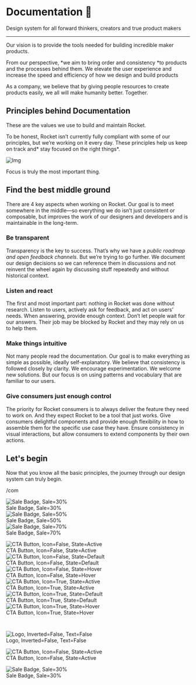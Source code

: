 
# Documentation 🚀

Design system for all forward thinkers, creators and true product makers

---

Our vision is to provide the tools needed for building incredible maker products.

From our perspective, *we aim to bring order and consistency *to products and the processes behind them. We elevate the user experience and increase the speed and efficiency of how we design and build products

As a company, we believe that by giving people resources to create products easily, we all will make humanity better. Together.

## Principles behind Documentation

These are the values we use to build and maintain Rocket.

To be honest, Rocket isn’t currently fully compliant with some of our principles, but we’re working on it every day. These principles help us keep on track and* stay focused on the right things*.

![Img](https://studio-assets.supernova.io/design-systems/14533/9289758a-6300-472a-bbc6-a57098081abf.jpeg)

Focus is truly the most important thing.

## Find the best middle ground

There are 4 key aspects when working on Rocket. Our goal is to meet somewhere in the middle—so everything we do isn’t just consistent or composable, but improves the work of our designers and developers and is maintainable in the long-term.

### Be transparent

Transparency is the key to success. That’s why we have a *public roadmap and open feedback channels*. But we’re trying to go further. We document our design decisions so we can reference them in discussions and not reinvent the wheel again by discussing stuff repeatedly and without historical context.

### Listen and react

The first and most important part: nothing in Rocket was done without research. Listen to users, actively ask for feedback, and act on users’ needs. When answering, provide enough context. Don’t let people wait for our answers. Their job may be blocked by Rocket and they may rely on us to help them.

### Make things intuitive

Not many people read the documentation. Our goal is to make everything as simple as possible, ideally self-explanatory. We believe that consistency is followed closely by clarity. We encourage experimentation. We welcome new solutions. But our focus is on using patterns and vocabulary that are familiar to our users.

### Give consumers just enough control

The priority for Rocket consumers is to always deliver the feature they need to work on. And they expect Rocket to be a tool that just works. Give consumers delightful components and provide enough flexibility in how to assemble them for the specific use case they have. Ensure consistency in visual interactions, but allow consumers to extend components by their own actions.

## Let's begin

Now that you know all the basic principles, the journey through our design system can truly begin.

/com

  
![Sale Badge, Sale=30%](https://studio-assets.supernova.io/design-systems/14533/4a7545a8-b102-4be0-8024-8ac2dbc27785.png)  
Sale Badge, Sale=30%  
![Sale Badge, Sale=50%](https://studio-assets.supernova.io/design-systems/14533/7a80161b-06bb-46d9-9858-ef72ac9fe23f.png)  
Sale Badge, Sale=50%  
![Sale Badge, Sale=70%](https://studio-assets.supernova.io/design-systems/14533/7fac1fc4-954a-4324-84e9-3ac2c50a87c2.png)  
Sale Badge, Sale=70%  


  
![CTA Button, Icon=False, State=Active](https://studio-assets.supernova.io/design-systems/14533/7c1b4246-555e-4184-8c2b-061fcd6e97aa.png)  
CTA Button, Icon=False, State=Active  
![CTA Button, Icon=False, State=Default](https://studio-assets.supernova.io/design-systems/14533/c32f6af1-39f5-49f0-924f-aac7427f4982.png)  
CTA Button, Icon=False, State=Default  
![CTA Button, Icon=False, State=Hover](https://studio-assets.supernova.io/design-systems/14533/f2fab7e4-f61c-44d7-825d-b0f4b93012a0.png)  
CTA Button, Icon=False, State=Hover  
![CTA Button, Icon=True, State=Active](https://studio-assets.supernova.io/design-systems/14533/02eb6982-b7fb-4151-a1a2-08e68a2c0fa1.png)  
CTA Button, Icon=True, State=Active  
![CTA Button, Icon=True, State=Default](https://studio-assets.supernova.io/design-systems/14533/d5ca6e19-98c2-4640-b4ba-a36ce8da6496.png)  
CTA Button, Icon=True, State=Default  
![CTA Button, Icon=True, State=Hover](https://studio-assets.supernova.io/design-systems/14533/2a52ddc3-bafc-4efc-9d0e-420938143e44.png)  
CTA Button, Icon=True, State=Hover  


```javascript  
  
```

  
![Logo, Inverted=False, Text=False](https://studio-assets.supernova.io/design-systems/14533/bf772d4f-91ea-4045-9648-01dd80535143.png)  
Logo, Inverted=False, Text=False  


  
  


  
![CTA Button, Icon=False, State=Active](https://studio-assets.supernova.io/design-systems/14533/7c1b4246-555e-4184-8c2b-061fcd6e97aa.png)  
CTA Button, Icon=False, State=Active  


  
![Sale Badge, Sale=30%](https://studio-assets.supernova.io/design-systems/14533/4a7545a8-b102-4be0-8024-8ac2dbc27785.png)  
Sale Badge, Sale=30%  
